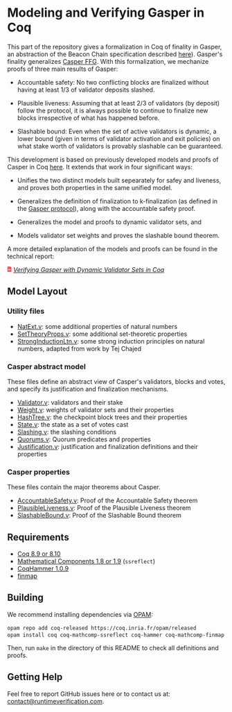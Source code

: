 # Modeling and Verifying Gasper in Coq

This part of the repository gives a formalization in Coq of finality in Gasper, an abstraction of the Beacon Chain specification described [here](https://arxiv.org/abs/2003.03052)). Gasper's finality generalizes [Casper FFG](https://arxiv.org/abs/1710.09437). With this formalization, we mechanize proofs of three main results of Gasper:

- Accountable safety: No two conflicting blocks are finalized without having at least 1/3 of validator deposits slashed.

- Plausible liveness: Assuming that at least 2/3 of validators (by deposit) follow the protocol, it is always possible to continue to finalize new blocks irrespective of what has happened before.

- Slashable bound: Even when the set of active validators is dynamic, a lower bound (given in terms of validator activation and exit policies) on what stake worth of validators is provably slashable can be guaranteed.

This development is based on previously developed models and proofs of Casper in Coq [here](https://github.com/runtimeverification/casper-proofs). It extends that work in four significant ways:

- Unifies the two distinct models built sepearately for safey and liveness, and proves both properties in the same unified model.

- Generalizes the definition of finalization to k-finalization (as defined in the [Gasper protocol](https://arxiv.org/abs/2003.03052)), along with the accountable safety proof.

- Generalizes the model and proofs to dynamic validator sets, and

- Models validator set weights and proves the slashable bound theorem.

A more detailed explanation of the models and proofs can be found in the technical report:

<img src="../../resources/pdf-icon.png" alt="PDF" width="2%" /> *[Verifying Gasper with Dynamic Validator Sets in Coq](../report/report.pdf)*

## Model Layout

### Utility files

- [NatExt.v](theories/NatExt.v): some additional properties of natural numbers
- [SetTheoryProps.v](theories/SetTheoryProps.v): some additional set-theoretic properties
- [StrongInductionLtn.v](theories/StrongInductionLtn.v): some strong induction principles on natural numbers, adapted from work by Tej Chajed

### Casper abstract model

These files define an abstract view of Casper's validators, blocks and votes, and specify its justification and finalization mechanisms.

- [Validator.v](theories/Validator.v): validators and their stake
- [Weight.v](theories/Weight.v): weights of validator sets and their properties
- [HashTree.v](theories/HashTree.v): the checkpoint block trees and their properties
- [State.v](theories/State.v): the state as a set of votes cast
- [Slashing.v](theories/Slashing.v): the slashing conditions
- [Quorums.v](theories/Quorums.v): Quorum predicates and properties
- [Justification.v](theories/Justification.v): justification and finalization definitions and their properties


### Casper properties

These files contain the major theorems about Casper.

- [AccountableSafety.v](theories/AccountableSafety.v): Proof of the Accountable Safety theorem
- [PlausibleLiveness.v](theories/PlausibleLiveness.v): Proof of the Plausible Liveness theorem
- [SlashableBound.v](theories/SlashableBound.v): Proof of the Slashable Bound theorem

## Requirements

* [Coq 8.9 or 8.10](https://coq.inria.fr)
* [Mathematical Components 1.8 or 1.9](http://math-comp.github.io/math-comp/) (`ssreflect`)
* [CoqHammer 1.0.9](https://github.com/lukaszcz/coqhammer)
* [finmap](https://github.com/math-comp/finmap)

## Building

We recommend installing dependencies via [OPAM](http://opam.ocaml.org/doc/Install.html):

```
opam repo add coq-released https://coq.inria.fr/opam/released
opam install coq coq-mathcomp-ssreflect coq-hammer coq-mathcomp-finmap
```

Then, run `make` in the directory of this README to check all definitions and proofs.

## Getting Help

Feel free to report GitHub issues here or to contact us at: [contact@runtimeverification.com](contact@runtimeverification.com).
